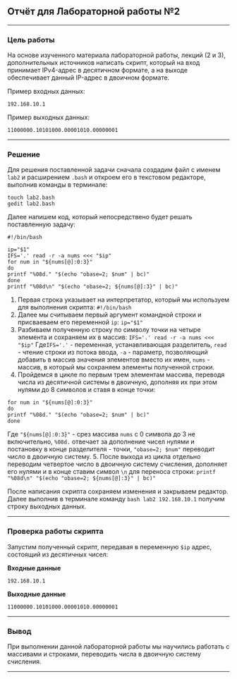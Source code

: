 
## Отчёт для Лабораторной работы №2

---

### Цель работы

На основе изученного материала лабораторной работы, лекций (2 и 3), дополнительных источников написать скрипт, который на вход принимает IPv4-адрес в десятичном формате, а на выходе обеспечивает данный IP-адрес в двоичном формате.

Пример входных данных:
```
192.168.10.1
```

Пример выходных данных:

```
11000000.10101000.00001010.00000001
```

---

### Решение

Для решения поставленной задачи сначала создадим файл с именем `lab2` и расширением `.bash` и откроем его в текстовом редакторе, выполнив команды в терминале:

```
touch lab2.bash
gedit lab2.bash
```
Далее напишем код, который непосредствено будет решать поставленную задачу:
```
#!/bin/bash

ip="$1"
IFS='.' read -r -a nums <<< "$ip"
for num in "${nums[@]:0:3}"
do
printf "%08d." "$(echo "obase=2; $num" | bc)"
done
printf "%08d\n" "$(echo "obase=2; ${nums[@]:3}" | bc)"
```
1. Первая строка указывает на интерпретатор, который мы используем для выполнения скрипта:
`#!/bin/bash`
2. Далее мы считываем первый аргумент командной строки и присваеваем его переменной `ip`:
`ip="$1"`
3. Разбиваем полученную строку по символу точки на четыре элемента и сохраняем их в массив:
`IFS='.' read -r -a nums <<< "$ip"`
Где`IFS='.'` - переменная, устанавливающая разделитель, `read` - чтение строки из потока ввода, `-a` - параметр, позволяющий добавить в массив значения элементов вместо их имен, `nums` - массив, в который мы сохраняем элементы полученной строки.
4. Пройдемся в цикле по первым трем элементам массива, переводя числа из десятичной системы в двоичную, дополняя их при этом нулями до 8 символов и ставя в конце точки:
```
for num in "${nums[@]:0:3}"
do
printf "%08d." "$(echo "obase=2; $num" | bc)"
done
```
Где `"${nums[@]:0:3}"` - срез массива `nums` с 0 символа до 3 не включительно, `%08d.` отвечает за дополнение чисел нулями и постановку в конце разделителя - точки, `"obase=2; $num"` переводит число в двоичную систему.
5. После выхода из цикла отдельно переводим четвертое число в двоичную систему счисления, дополняет его нулями и в конце ставим символ `\n` для переноса строки:
`printf "%08d\n" "$(echo "obase=2; ${nums[@]:3}" | bc)"`

После написания скрипта сохраняем изменения и закрываем редактор.
Далее выполнив в терминале команду `bash lab2 192.168.10.1` получим строку выходных данных.

---

### Проверка работы скрипта

Запустим полученный скрипт, передавая в переменную `$ip` адрес, состоящий из десятичных чисел:

**Входные данные**

```
192.168.10.1
```
**Выходные данные**

```
11000000.10101000.00001010.00000001
```

---

### Вывод

При выполнении данной лабораторной работы мы научились работать с массивами и строками, переводить числа в двоичную систему счисления.

---
